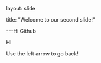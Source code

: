 layout: slide

title: "Welcome to our second slide!"

---Hi Github

HI

Use the left arrow to go back!
